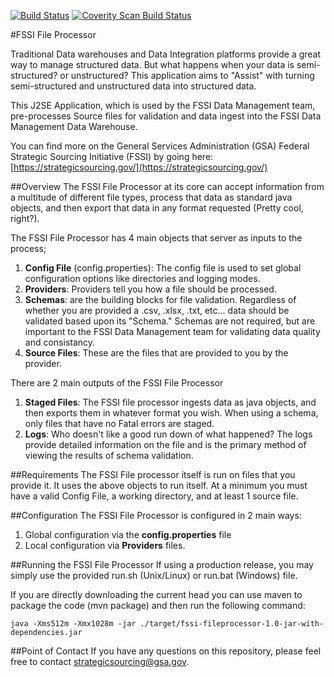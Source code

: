 [![Build Status](https://travis-ci.org/GSA/fssi-file-processor.svg?branch=master)](https://travis-ci.org/GSA/fssi-file-processor)
<a href="https://scan.coverity.com/projects/4177">
  <img alt="Coverity Scan Build Status"
       src="https://scan.coverity.com/projects/4177/badge.svg"/>
</a>

#FSSI File Processor

Traditional Data warehouses and Data Integration platforms provide a great way to manage structured data. But what happens when your data is semi-structured? or unstructured? This application aims to "Assist" with turning semi-structured and unstructured data into structured data.

This J2SE Application, which is used by the FSSI Data Management team, pre-processes Source files for validation and data ingest into the FSSI Data Management Data Warehouse.

You can find more on the General Services Administration (GSA) Federal Strategic Sourcing Initiative (FSSI) by going here: [https://strategicsourcing.gov/](https://strategicsourcing.gov/)

##Overview
The FSSI File Processor at its core can accept information from a multitude of different file types, process that data as standard java objects, and then export that data in any format requested (Pretty cool, right?).

The FSSI File Processor has 4 main objects that server as inputs to the process; 

1. **Config File** (config.properties): The config file is used to set global configuration options like directories and logging modes.
2. **Providers**: Providers tell you how a file should be processed.
3. **Schemas**: are the building blocks for file validation. Regardless of whether you are provided a .csv, .xlsx, .txt, etc... data should be validated based upon its "Schema." Schemas are not required, but are important to the FSSI Data Management team for validating data quality and consistancy.
4. **Source Files**: These are the files that are provided to you by the provider.

There are 2 main outputs of the FSSI File Processor

1. **Staged Files**: The FSSI file processor ingests data as java objects, and then exports them in whatever format you wish. When using a schema, only files that have no Fatal errors are staged.
2. **Logs**: Who doesn't like a good run down of what happened? The logs provide detailed information on the file and is the primary method of viewing the results of schema validation.

##Requirements
The FSSI File processor itself is run on files that you provide it. It uses the above objects to run itself. At a minimum you must have a valid Config File, a working directory, and at least 1 source file.


##Configuration
The FSSI File Processor is configured in 2 main ways:

1. Global configuration via the **config.properties** file
2. Local configuration via **Providers** files.


##Running the FSSI File Processor
If using a production release, you may simply use the provided run.sh (Unix/Linux) or run.bat (Windows) file.

If you are directly downloading the current head you can use maven to package the code (mvn package) and then run the following command:

    java -Xms512m -Xmx1028m -jar ./target/fssi-fileprocessor-1.0-jar-with-dependencies.jar

##Point of Contact
If you have any questions on this repository, please feel free to contact [strategicsourcing@gsa.gov](mailto:strategicsourcing@gsa.gov).
